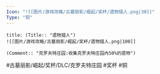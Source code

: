 ```yaml
---
Icon: "![[图片/游戏攻略/古墓丽影/崛起/奖杯/遗物猎人.png|30]]"
Type: "铜"
---
```

```ad-common-bronze-trophy
title: (Title:: "遗物猎人")
![[图片/游戏攻略/古墓丽影/崛起/奖杯/遗物猎人.png|100]]

(Comment:: "克罗夫特庄园:收集克罗夫特庄园內50%的遗物")
```

#古墓丽影/崛起/奖杯/DLC/克罗夫特庄园 #奖杯 #铜

